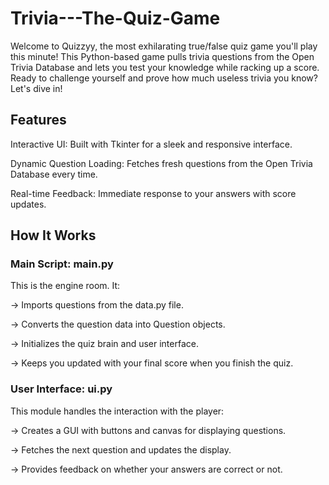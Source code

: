 # Trivia---The-Quiz-Game
Welcome to Quizzyy, the most exhilarating true/false quiz game you'll play this minute! 
This Python-based game pulls trivia questions from the Open Trivia Database and lets you test your knowledge while racking up a score. 
Ready to challenge yourself and prove how much useless trivia you know? 
Let's dive in!

## Features
Interactive UI: Built with Tkinter for a sleek and responsive interface.

Dynamic Question Loading: Fetches fresh questions from the Open Trivia Database every time.

Real-time Feedback: Immediate response to your answers with score updates.

## How It Works
### Main Script: main.py
This is the engine room. It:

 -> Imports questions from the data.py file.

 -> Converts the question data into Question objects.
 
 -> Initializes the quiz brain and user interface. 
 
 -> Keeps you updated with your final score when you finish the quiz.

### User Interface: ui.py
This module handles the interaction with the player:

 -> Creates a GUI with buttons and canvas for displaying questions.

 -> Fetches the next question and updates the display.
  
 -> Provides feedback on whether your answers are correct or not.
